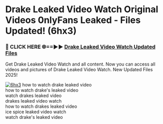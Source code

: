 # Drake Leaked Video Watch Original Videos 0nlyFans Leaked - Files Updated! (6hx3)

<h3>🔴 CLICK HERE 🌐==►► <a href="https://tinyurl.com/x26r9saj" rel="nofollow">Drake Leaked Video Watch Updated Files</a></h3>

Get Drake Leaked Video Watch and all content. Now you can access all videos and pictures of Drake Leaked Video Watch. New Updated Files 2025!

[![6hx3](https://i.imgur.com/LkgZPqh.gif)](https://tinyurl.com/x26r9saj)
how to watch drake leaked video<br>
how to watch drake's leaked video<br>
watch drakes leaked video<br>
drakes leaked video watch<br>
how to watch drakes leaked video<br>
ice spice leaked video watch<br>
watch drake's leaked video